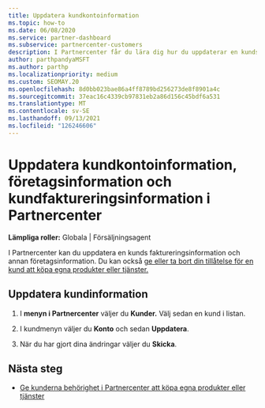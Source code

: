 ```yaml
---
title: Uppdatera kundkontoinformation
ms.topic: how-to
ms.date: 06/08/2020
ms.service: partner-dashboard
ms.subservice: partnercenter-customers
description: I Partnercenter får du lära dig hur du uppdaterar en kunds faktureringsinformation eller hur du uppdaterar företagsinformation.
author: parthpandyaMSFT
ms.author: parthp
ms.localizationpriority: medium
ms.custom: SEOMAY.20
ms.openlocfilehash: 8d0bb023bae86a4ff8789bd256273de8f8901a4c
ms.sourcegitcommit: 37eac16c4339cb97831eb2a86d156c45bdf6a531
ms.translationtype: MT
ms.contentlocale: sv-SE
ms.lasthandoff: 09/13/2021
ms.locfileid: "126246606"
---
```

# <a name="update-customer-account-info-company-details-and-customer-billing-information-in-partner-center"></a>Uppdatera kundkontoinformation, företagsinformation och kundfaktureringsinformation i Partnercenter

**Lämpliga roller:** Globala | Försäljningsagent

I Partnercenter kan du uppdatera en kunds faktureringsinformation och annan företagsinformation. Du kan också [ge eller ta bort din tillåtelse för en kund att köpa egna produkter eller tjänster.](give-customers-permission.md)

## <a name="update-customer-details"></a>Uppdatera kundinformation

1. I **menyn i Partnercenter** väljer du **Kunder.** Välj sedan en kund i listan.

2. I kundmenyn väljer du **Konto** och sedan **Uppdatera**.

3. När du har gjort dina ändringar väljer du **Skicka**.

## <a name="next-steps"></a>Nästa steg

- [Ge kunderna behörighet i Partnercenter att köpa egna produkter eller tjänster](give-customers-permission.md)